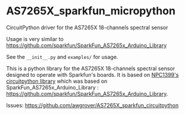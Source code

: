 # AS7265X_sparkfun_micropython
CircuitPython driver for the AS7265X 18-channels spectral sensor

Usage is very similar to https://github.com/sparkfun/SparkFun_AS7265x_Arduino_Library

See the `__init__.py` and `examples/` for usage.

This is a python library for the AS7265X 18-channels spectral sensor designed to operate with Sparkfun's boards. It is based on 
[NPC1399's circuitpython library](https://github.com/NPC1399/AS7265X_sparkfun_micropython) which was based on
SparkFun_AS7265x_Arduino_Library : https://github.com/sparkfun/SparkFun_AS7265x_Arduino_Library.

Issues: https://github.com/awgrover/AS7265X_sparkfun_circuitpython

